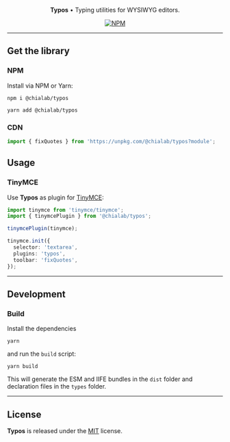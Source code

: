 <p align="center">
  <strong>Typos</strong> • Typing utilities for WYSIWYG editors.
</p>

<p align="center">
    <a href="https://www.npmjs.com/package/@chialab/typos"><img alt="NPM" src="https://img.shields.io/npm/v/@chialab/typos.svg"></a>
</p>

---

## Get the library

### NPM

Install via NPM or Yarn:

```
npm i @chialab/typos
```

```
yarn add @chialab/typos
```

### CDN

```js
import { fixQuotes } from 'https://unpkg.com/@chialab/typos?module';
```

## Usage

### TinyMCE

Use **Typos** as plugin for [TinyMCE](https://www.tiny.cloud/):

```ts
import tinymce from 'tinymce/tinymce';
import { tinymcePlugin } from '@chialab/typos';

tinymcePlugin(tinymce);

tinymce.init({
  selector: 'textarea',
  plugins: 'typos',
  toolbar: 'fixQuotes',
});
```

---

## Development

### Build

Install the dependencies

```
yarn
```

and run the `build` script:

```
yarn build
```

This will generate the ESM and IIFE bundles in the `dist` folder and declaration files in the `types` folder.

---

## License

**Typos** is released under the [MIT](https://github.com/chialab/typos/blob/main/LICENSE) license.
